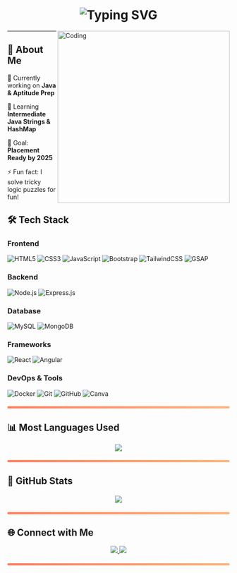 <!-- Animated Greeting -->
<h1 align="center">
  <img src="https://readme-typing-svg.herokuapp.com?font=Fira+Code&pause=1000&color=F72C7D&center=true&vCenter=true&width=500&lines=👋+Hi%2C+I'm+Karthi+Keyan;💻+Software+Developer;🚀+Placement+Prep+Enthusiast;📚+Lifelong+Learner" alt="Typing SVG" />
</h1>
<!-- Animated Coding GIF -->
<img align="right" alt="Coding" width="390" src="https://media.giphy.com/media/qgQUggAC3Pfv687qPC/giphy.gif">

---

## 📌 About Me

 🔭 Currently working on **Java & Aptitude Prep**
 
 🌱 Learning **Intermediate Java Strings & HashMap**
 
 🎯 Goal: **Placement Ready by 2025**
 
 ⚡ Fun fact: I solve tricky logic puzzles for fun!


## 🛠️ Tech Stack

### **Frontend**
![HTML5](https://img.shields.io/badge/HTML5-E34F26?style=for-the-badge&logo=html5&logoColor=white)
![CSS3](https://img.shields.io/badge/CSS3-1572B6?style=for-the-badge&logo=css3&logoColor=white)
![JavaScript](https://img.shields.io/badge/JavaScript-F7DF1E?style=for-the-badge&logo=javascript&logoColor=black)
![Bootstrap](https://img.shields.io/badge/Bootstrap-563D7C?style=for-the-badge&logo=bootstrap&logoColor=white)
![TailwindCSS](https://img.shields.io/badge/Tailwind_CSS-38B2AC?style=for-the-badge&logo=tailwind-css&logoColor=white)
![GSAP](https://img.shields.io/badge/GSAP-88CE02?style=for-the-badge&logo=greensock&logoColor=white)

### **Backend**
![Node.js](https://img.shields.io/badge/Node.js-339933?style=for-the-badge&logo=nodedotjs&logoColor=white)
![Express.js](https://img.shields.io/badge/Express.js-000000?style=for-the-badge&logo=express&logoColor=white)

### **Database**
![MySQL](https://img.shields.io/badge/MySQL-005C84?style=for-the-badge&logo=mysql&logoColor=white)
![MongoDB](https://img.shields.io/badge/MongoDB-47A248?style=for-the-badge&logo=mongodb&logoColor=white)

### **Frameworks**
![React](https://img.shields.io/badge/React-61DAFB?style=for-the-badge&logo=react&logoColor=black)
![Angular](https://img.shields.io/badge/Angular-DD0031?style=for-the-badge&logo=angular&logoColor=white)

### **DevOps & Tools**
![Docker](https://img.shields.io/badge/Docker-2496ED?style=for-the-badge&logo=docker&logoColor=white)
![Git](https://img.shields.io/badge/Git-F05032?style=for-the-badge&logo=git&logoColor=white)
![GitHub](https://img.shields.io/badge/GitHub-100000?style=for-the-badge&logo=github&logoColor=white)
![Canva](https://img.shields.io/badge/Canva-00C4CC?style=for-the-badge&logo=canva&logoColor=white)

<!-- Thick horizontal line -->
<hr style="border: 0; height: 5px; background: linear-gradient(to right, #ff7e5f, #feb47b); border-radius: 5px; margin: 20px 0;" />


## 📊 Most Languages Used
<p align="center"> <img src="https://github-readme-stats.vercel.app/api/top-langs/?username=kathikeyan-007&layout=compact&theme=radical&bg_color=0,000000,130F40&title_color=E94560&text_color=F8F8F2" /> </p> 
<!-- Thick horizontal line -->
<hr style="border: 0; height: 5px; background: linear-gradient(to right, #ff7e5f, #feb47b); border-radius: 5px; margin: 20px 0;" />


## 🚀 GitHub Stats <p align="center"> <img src="https://github-readme-streak-stats.herokuapp.com/?user=kathikeyan-007&theme=radical&fire=DD2727&ring=DD2727" /> </p>

<!-- Thick horizontal line -->
<hr style="border: 0; height: 5px; background: linear-gradient(to right, #ff7e5f, #feb47b); border-radius: 5px; margin: 20px 0;" />


## 🌐 Connect with Me  
<p align="center">
  <a href="https://www.linkedin.com/in/karthikeyan-c-660567259/">
    <img src="https://img.shields.io/badge/-LinkedIn-blue?style=for-the-badge&logo=Linkedin&logoColor=white" />
  </a>
  <a href="mailto:karthikeyan2004007@gmail.com">
    <img src="https://img.shields.io/badge/Email-D14836?style=for-the-badge&logo=gmail&logoColor=white" />
  </a>
</p>
<!-- Thick horizontal line -->
<hr style="border: 0; height: 5px; background: linear-gradient(to right, #ff7e5f, #feb47b); border-radius: 5px; margin: 20px 0;" />

